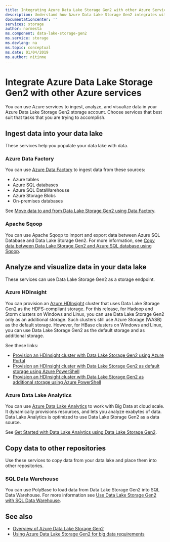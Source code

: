 ```yaml
---
title: Integrating Azure Data Lake Storage Gen2 with other Azure Services | Microsoft Docs
description: Understand how Azure Data Lake Storage Gen2 integrates with other Azure services
documentationcenter: ''
services: storage
author: normesta
ms.component: data-lake-storage-gen2
ms.service: storage
ms.devlang: na
ms.topic: conceptual
ms.date: 01/04/2019
ms.author: nitinme
---
```


# Integrate Azure Data Lake Storage Gen2 with other Azure services

You can use Azure services to ingest, analyze, and visualize data in your Azure Data Lake Storage Gen2 storage account. Choose services that best suit that tasks that you are trying to accomplish.

## Ingest data into your data lake

These services help you populate your data lake with data.

### Azure Data Factory

You can use [Azure Data Factory](https://azure.microsoft.com/services/data-factory/) to ingest data from these sources:

* Azure tables
* Azure SQL databases
* Azure SQL DataWarehouse
* Azure Storage Blobs
* On-premises databases

See [Move data to and from Data Lake Storage Gen2 using Data Factory](../../data-factory/connector-azure-data-lake-store.md).

### Apache Sqoop

You can use Apache Sqoop to import and export data between Azure SQL Database and Data Lake Storage Gen2. For more information, see [Copy data between Data Lake Storage Gen2 and Azure SQL database using Sqoop](../../data-lake-store/data-lake-store-data-transfer-sql-sqoop.md).

## Analyze and visualize data in your data lake

These services can use Data Lake Storage Gen2 as a storage endpoint.

### Azure HDInsight

You can provision an [Azure HDInsight](https://azure.microsoft.com/documentation/learning-paths/hdinsight-self-guided-hadoop-training/) cluster that uses Data Lake Storage Gen2 as the HDFS-compliant storage. For this release, for Hadoop and Storm clusters on Windows and Linux, you can use Data Lake Storage Gen2 only as an additional storage. Such clusters still use Azure Storage (WASB) as the default storage. However, for HBase clusters on Windows and Linux, you can use Data Lake Storage Gen2 as the default storage and as additional storage.

See these links:

* [Provision an HDInsight cluster with Data Lake Storage Gen2 using Azure Portal](../../data-lake-store/data-lake-store-hdinsight-hadoop-use-portal.md)
* [Provision an HDInsight cluster with Data Lake Storage Gen2 as default storage using Azure PowerShell](../../data-lake-store/data-lake-store-hdinsight-hadoop-use-powershell-for-default-storage.md)
* [Provision an HDInsight cluster with Data Lake Storage Gen2 as additional storage using Azure PowerShell](../../data-lake-store/data-lake-store-hdinsight-hadoop-use-powershell.md)

### Azure Data Lake Analytics

You can use [Azure Data Lake Analytics](../../data-lake-analytics/data-lake-analytics-overview.md) to work with Big Data at cloud scale. It dynamically provisions resources, and lets you analyze exabytes of data. Data Lake Analytics is optimized to use Data Lake Storage Gen2 as a data source. 

See [Get Started with Data Lake Analytics using Data Lake Storage Gen2](../../data-lake-analytics/data-lake-analytics-get-started-portal.md).

## Copy data to other repositories

Use these services to copy data from your data lake and place them into other repositories.

### SQL Data Warehouse

You can use PolyBase to load data from Data Lake Storage Gen2 into SQL Data Warehouse. For more information see [Use Data Lake Storage Gen2 with SQL Data Warehouse](../../sql-data-warehouse/sql-data-warehouse-load-from-azure-data-lake-store.md).

## See also

* [Overview of Azure Data Lake Storage Gen2](data-lake-storage-introduction.md)
* [Using Azure Data Lake Storage Gen2 for big data requirements](data-lake-storage-data-scenarios.md)
